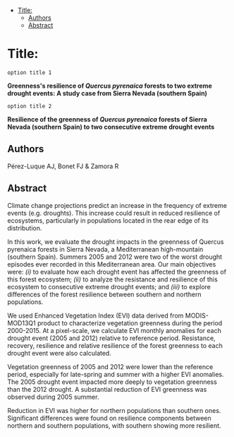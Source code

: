-   [Title:](#title)
    -   [Authors](#authors)
    -   [Abstract](#abstract)

Title:
======

`option title 1`

**Greenness's resilience of *Quercus pyrenaica* forests to two extreme drought events: A study case from Sierra Nevada (southern Spain)**

`option title 2`

**Resilience of the greenness of *Quercus pyrenaica* forests of Sierra Nevada (southern Spain) to two consecutive extreme drought events**

Authors
-------

Pérez-Luque AJ, Bonet FJ & Zamora R

Abstract
--------

Climate change projections predict an increase in the frequency of extreme events (e.g. droughts). This increase could result in reduced resilience of ecosystems, particularly in populations located in the rear edge of its distribution.

In this work, we evaluate the drought impacts in the greenness of Quercus pyrenaica forests in Sierra Nevada, a Mediterranean high-mountain (southern Spain). Summers 2005 and 2012 were two of the worst drought episodes ever recorded in this Mediterranean area. Our main objectives were: *(i)* to evaluate how each drought event has affected the greenness of this forest ecosystem; *(ii)* to analyze the resistance and resilience of this ecosystem to consecutive extreme drought events; and *(iii)* to explore differences of the forest resilience between southern and northern populations.

We used Enhanced Vegetation Index (EVI) data derived from MODIS-MOD13Q1 product to characterize vegetation greenness during the period 2000-2015. At a pixel-scale, we calculate EVI monthly anomalies for each drought event (2005 and 2012) relative to reference period. Resistance, recovery, resilience and relative resilience of the forest greenness to each drought event were also calculated.

Vegetation greenness of 2005 and 2012 were lower than the reference period, especially for late-spring and summer with a higher EVI anomalies. The 2005 drought event impacted more deeply to vegetation greenness than the 2012 drought. A substantial reduction of EVI greenness was observed during 2005 summer.

Reduction in EVI was higher for northern populations than southern ones. Significant differences were found on resilience components between northern and southern populations, with southern showing more resilient.
